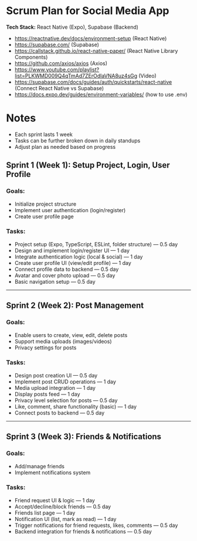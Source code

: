# Scrum Plan for Social Media App
**Tech Stack:** React Native (Expo), Supabase (Backend)
- https://reactnative.dev/docs/environment-setup (React Native)
- https://supabase.com/ (Supabase)
- https://callstack.github.io/react-native-paper/ (React Native Library Components)
- https://github.com/axios/axios (Axios)
- https://www.youtube.com/playlist?list=PLKWMD009Q4qTmAd7ZErOdlaVNA8uz4sGg (Video)
- https://supabase.com/docs/guides/auth/quickstarts/react-native (Connect React Native vs Supabase)
- https://docs.expo.dev/guides/environment-variables/ (how to use .env)

# Notes
- Each sprint lasts 1 week
- Tasks can be further broken down in daily standups
- Adjust plan as needed based on progress

## Sprint 1 (Week 1): Setup Project, Login, User Profile
### Goals:
- Initialize project structure
- Implement user authentication (login/register)
- Create user profile page

### Tasks:
- Project setup (Expo, TypeScript, ESLint, folder structure) — 0.5 day
- Design and implement login/register UI — 1 day
- Integrate authentication logic (local & social) — 1 day
- Create user profile UI (view/edit profile) — 1 day
- Connect profile data to backend — 0.5 day
- Avatar and cover photo upload — 0.5 day
- Basic navigation setup — 0.5 day

---

## Sprint 2 (Week 2): Post Management
### Goals:
- Enable users to create, view, edit, delete posts
- Support media uploads (images/videos)
- Privacy settings for posts

### Tasks:
- Design post creation UI — 0.5 day
- Implement post CRUD operations — 1 day
- Media upload integration — 1 day
- Display posts feed — 1 day
- Privacy level selection for posts — 0.5 day
- Like, comment, share functionality (basic) — 1 day
- Connect posts to backend — 0.5 day

---

## Sprint 3 (Week 3): Friends & Notifications
### Goals:
- Add/manage friends
- Implement notifications system

### Tasks:
- Friend request UI & logic — 1 day
- Accept/decline/block friends — 0.5 day
- Friends list page — 1 day
- Notification UI (list, mark as read) — 1 day
- Trigger notifications for friend requests, likes, comments — 0.5 day
- Backend integration for friends & notifications — 0.5 day